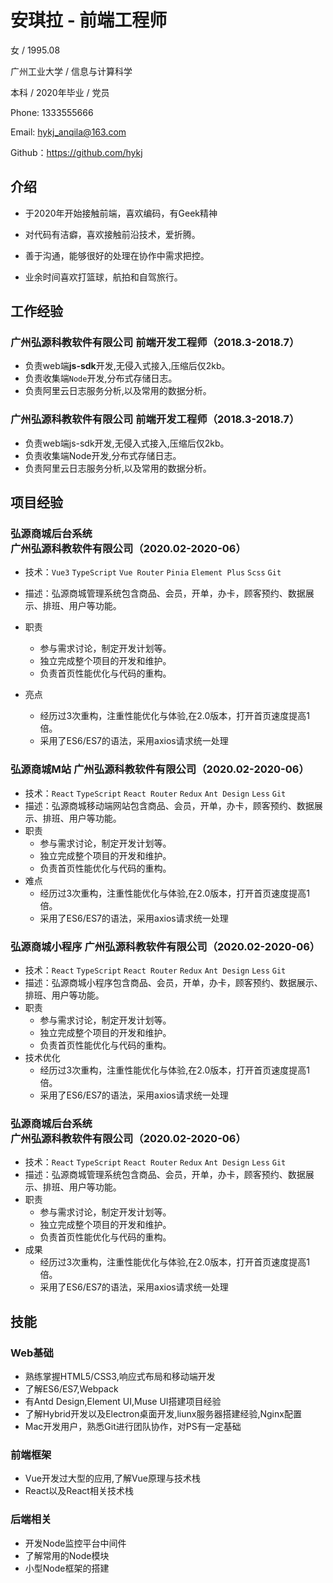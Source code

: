 # 安琪拉 - 前端工程师

女 / 1995.08

广州工业大学 / 信息与计算科学

本科 / 2020年毕业 / 党员

Phone: 1333555666

Email: hykj_anqila@163.com

Github：https://github.com/hykj

## **介绍**

- 于2020年开始接触前端，喜欢编码，有Geek精神

- 对代码有洁癖，喜欢接触前沿技术，爱折腾。

- 善于沟通，能够很好的处理在协作中需求把控。
- 业余时间喜欢打篮球，航拍和自驾旅行。

## 工作经验

### **广州弘源科教软件有限公司**   **前端开发工程师（2018.3-2018.7）**
- 负责web端**js-sdk**开发,无侵入式接入,压缩后仅2kb。
- 负责收集端`Node`开发,分布式存储日志。
- 负责阿里云日志服务分析,以及常用的数据分析。

### **广州弘源科教软件有限公司**  **前端开发工程师（2018.3-2018.7）**
- 负责web端js-sdk开发,无侵入式接入,压缩后仅2kb。
- 负责收集端Node开发,分布式存储日志。
- 负责阿里云日志服务分析,以及常用的数据分析。


## 项目经验

### **弘源商城后台系统**    **广州弘源科教软件有限公司（2020.02-2020-06）**
- 技术：`Vue3` `TypeScript` `Vue Router` `Pinia`   `Element Plus`  `Scss`  `Git` 

- 描述：弘源商城管理系统包含商品、会员，开单，办卡，顾客预约、数据展示、排班、用户等功能。

- 职责
  - 参与需求讨论，制定开发计划等。
  - 独立完成整个项目的开发和维护。
  - 负责首页性能优化与代码的重构。

- 亮点
  - 经历过3次重构，注重性能优化与体验,在2.0版本，打开首页速度提高1倍。
  - 采用了ES6/ES7的语法，采用axios请求统一处理

### **弘源商城M站**    **广州弘源科教软件有限公司（2020.02-2020-06）**

- 技术：`React` `TypeScript` `React Router` `Redux`   `Ant Design`  `Less`  `Git` 
- 描述：弘源商城移动端网站包含商品、会员，开单，办卡，顾客预约、数据展示、排班、用户等功能。
- 职责
  - 参与需求讨论，制定开发计划等。
  - 独立完成整个项目的开发和维护。
  - 负责首页性能优化与代码的重构。
- 难点
  - 经历过3次重构，注重性能优化与体验,在2.0版本，打开首页速度提高1倍。
  - 采用了ES6/ES7的语法，采用axios请求统一处理

### **弘源商城小程序**    **广州弘源科教软件有限公司（2020.02-2020-06）**

- 技术：`React` `TypeScript` `React Router` `Redux`   `Ant Design`  `Less`  `Git` 
- 描述：弘源商城小程序包含商品、会员，开单，办卡，顾客预约、数据展示、排班、用户等功能。
- 职责
  - 参与需求讨论，制定开发计划等。
  - 独立完成整个项目的开发和维护。
  - 负责首页性能优化与代码的重构。
- 技术优化
  - 经历过3次重构，注重性能优化与体验,在2.0版本，打开首页速度提高1倍。
  - 采用了ES6/ES7的语法，采用axios请求统一处理

### **弘源商城后台系统**    **广州弘源科教软件有限公司（2020.02-2020-06）**

- 技术：`React` `TypeScript` `React Router` `Redux`   `Ant Design`  `Less`  `Git` 
- 描述：弘源商城管理系统包含商品、会员，开单，办卡，顾客预约、数据展示、排班、用户等功能。
- 职责
  - 参与需求讨论，制定开发计划等。
  - 独立完成整个项目的开发和维护。
  - 负责首页性能优化与代码的重构。
- 成果
  - 经历过3次重构，注重性能优化与体验,在2.0版本，打开首页速度提高1倍。
  - 采用了ES6/ES7的语法，采用axios请求统一处理

## 技能
### Web基础

- 熟练掌握HTML5/CSS3,响应式布局和移动端开发
- 了解ES6/ES7,Webpack
- 有Antd Design,Element UI,Muse UI搭建项目经验
- 了解Hybrid开发以及Electron桌面开发,liunx服务器搭建经验,Nginx配置
- Mac开发用户，熟悉Git进行团队协作，对PS有一定基础

### 前端框架
- Vue开发过大型的应用,了解Vue原理与技术栈
- React以及React相关技术栈

### 后端相关
- 开发Node监控平台中间件
- 了解常用的Node模块
- 小型Node框架的搭建
